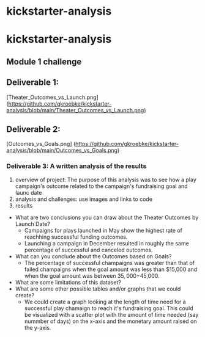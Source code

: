 # kickstarter-analysis
# kickstarter-analysis
## Module 1 challenge
## Deliverable 1:
 [Theater_Outcomes_vs_Launch.png] (https://github.com/gkroebke/kickstarter-analysis/blob/main/Theater_Outcomes_vs_Launch.png)
## Deliverable 2:
 [Outcomes_vs_Goals.png] (https://github.com/gkroebke/kickstarter-analysis/blob/main/Outcomes_vs_Goals.png)
### Deliverable 3: A written analysis of the results
1. overview of project: The purpose of this analysis was to see how a play campaign's outcome related to the campaign's fundraising goal and launc date
2. analysis and challenges: use images and links to code
3. results
- What are two conclusions you can draw about the Theater Outcomes by Launch Date?
	- Campaigns for plays launched in May show the highest rate of reachhing successful funding outcomes.
	- Launching a campaign in December resulted in roughly the same percentage of successful and canceled outcomes.
- What can you conclude about the Outcomes based on Goals?
	- The percentage of successful champaigns was greater than that of failed champaigns when the goal amount was less than $15,000 and when the goal amount was between $35,000-$45,000.
- What are some limitations of this dataset?
- What are some other possible tables and/or graphs that we could create?
	- We could create a graph looking at the length of time need for a successful play chamaign to reach it's fundraising goal. This could be visualized with a scatter plot with the amount of time needed (say nummber of days) on the x-axis and the monetary amount raised on the y-axis.

